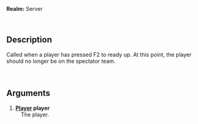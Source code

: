 **Realm:** Server

<br>

## Description
Called when a player has pressed F2 to ready up. At this point, the player should no longer be on the spectator team.<br>
<br><br>

## Arguments
1. **[Player](https://wiki.facepunch.com/gmod/Player) player**<br>
&ensp;&ensp;The player.
